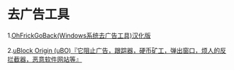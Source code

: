 # 去广告工具

1.[OhFrickGoBack(Windows系统去广告工具)汉化版](https://bgithub.xyz/zetaloop/OFGB)

2.[uBlock Origin (uBO)『它阻止广告，跟踪器，硬币矿工，弹出窗口，烦人的反拦截器，恶意软件网站等』](https://bgithub.xyz/gorhill/uBlock)
